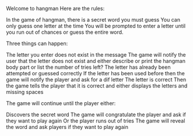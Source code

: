 Welcome to hangman 
Here are the rules:

In the game of hangman, there is a secret word you must guess
You can only guess one letter at the time
You will be prompted to enter a letter until you run out of chances or guess the entire word.

Three things can happen:

The letter you enter does not exist in the message
    The game will notify the user that the letter does not exist and either describe or print the hangman body part or list the number of tries left?
The letter has already been attempted or guessed correctly
    If the letter has been used before then the game will notify the player and ask for a dif letter 
The letter is correct 
    Then the game tells the player that it is correct and either displays the letters and missing spaces

The game will continue until the player either:

Discovers  the secret word 
    The game will congratulate the player and ask if they want to play again
Or the player runs out of tries
    The game will reveal the word and ask players if they want to play again 
